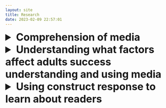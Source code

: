 ```yaml
---
layout: site
title: Research
date: 2023-02-09 22:57:01
---
```


<details style="margin: auto;">
    <summary style="font-size:2rem"><b>Comprehension of media</b></summary>

***Scene Perception and Event Cognition Theory (SPECT)*. When we experience visual narratives (comics, TV shows, Movies) there is a coordination of visual perception, attention, and comprehension processes.  Studies testing SPECT explore how processes such as inference generation affect where we look when we watch filmed narratives or read static sequential narratives.**

<div style="font-size:1.5rem; max-width:80rem; margin:auto; line-height:1.5">
Example publications:<br><br>
Hutson, J. P., Magliano, J. P., & Loschky, L. C. (2018). Understanding moment-to-moment Processing of visual narratives. <i>Cognitive Science</i>, 42, 299-3033.<br><br>
Loschky, L. C., Larson, A. M., Magliano, J. P., & Smith, T. J. (2020). The Scene perception and event comprehension theory (SPECT) applied to visual narratives. <i>Topics in Cognitive Science</i>, 12, 311-351.<br><br>
Loschky, L. C. Larson, A. M., Magliano, J. P., & Smith, T. J. (2015). What would Jaws do?  The tyranny of film and the relationship between gaze and higher-level narrative film comprehension. <i>Plos One</i>, 10, 1-23.<br><br>
</div>

**Multimedia processing of narratives. Visual narratives combine language and images. This area of research explores how different modalities combine to support comprehension**

<div style="font-size:1.5rem; max-width:80rem; margin:auto; line-height:1.5">
Example publications:<br><br>
Kopatich, R. D., Feller, D. P., Kurby, C. A., & Magliano, J. P. (2019). The role of character goals and changes in body position in the processing of events in visual narratives. Cognitive Research. <i>Principles and Implications</i>, 4, 1-15. DOI: 10.1186/s41235-019-0176-1<br><br>
</div>

**Cinematic practices and comprehension. Filmmakers use cinematics to convey stories in fiction films. This area of research focuses on the impact of these practices on various aspects of experiencing fiction film.**

<div style="font-size:1.5rem; max-width:80rem; margin:auto; line-height:1.5">
Example publications:<br><br>
Clinton, J. A., Briner, S. W., Sherrill, A. M., Ackerman, T., & Magliano, J. P. (2017). The role of cinematic techniques in understanding character affect. <i>Scientific Study of Literature</i>, 7, 177-202.<br><br>
Magliano, J. P., & Zacks, J. M. (2011). The impact of continuity editing in narrative film on event segmentation. <i>Cognitive Science</i>, 35, 1489-1517.<br><br>
Magliano, J. P., Kurby, C. A., Ackerman, T., Garlitch, S. & M., Stewart, J. M. (2020). Lights, camera, action: The role of editing and framing on the processing of filmed events. <i>Journal of Cognitive Psychology</i>.<br><br>
</div>

**Basic cognitive processes that support comprehension. Understanding the cognitive foundations of making sense of texts, comics, and movies/tv shows is at the core of the research conducted by the media comprehension lab.**

<div style="font-size:1.5rem; max-width:80rem; margin:auto; line-height:1.5">
Example publications:<br><br>
Asiala, L. K. E., Chan, G. C., Kurby, C. A., & Magliano, J. P. (2020). The role of goal barriers in predicting the outcomes of intentional actions in the context of narrative text. <i>Journal of Cognitive Psychology</i>, 32 (1), 82-92. DOI:10.1080/20445911.2019.1690494<br><br>
Feller, D. P., Eerland, A., Ferretti, T. R., & Magliano, J. P. (2019). Aspect and narrative event segmentation. <i>Collabra: Psychology</i>, 5(1), 1-12. DOI: http://doi.org/10.1525/collabra.182<br><br>
Feller, D. P., Newberry, K. Kurby, C. A., Schwan, S., & Magliano, J. P. (2023). The Effects of domain knowledge and event structure on event processing. <i>Memory & Cognition</i>, 51, 101-114. https://doi.org/10.3758/s13421-022-01309-y<br><br>
</div>

</details>
<details>
    <summary style="font-size:2rem"><b>Understanding what factors affect adults success understanding and using media</b></summary>

**What makes college readers more or less ready to read in college?  We explore answers to this this question in a project that was funded by the [Institute of Education Sciences](https://ies.ed.gov/).  Across several studies, we explored how foundational skills of reading, reading strategies, task awareness, and motivation support college student’s ability to successfully use texts to solve the kinds of reading activities that they are asked to do in their college coursework.**

<div style="font-size:1.5rem; max-width:80rem; margin:auto; line-height:1.5">
Example publications:

Magliano, J. P., Higgs, K., Santuzzi, A., Tonks, S. M., O’Reilly, T., Sabatini, J., Feller, D. P., Kopatich, R. J. Ray, M., & Parker, C. (2020). Testing the inference mediation hypothesis in a post-secondary context. <i>Contemporary Educational Psychology</i>, 61. DOI: https://doi.org/10.1016/j.cedpsych.2020.101863.<br>
Magliano, J. P., Talwar, A., Feller, D. P., Wang, Z., O’Reilly, T., & Sabatini, J. (2023). Exploring thresholds in the foundational skills for reading and comprehension outcomes in the context of postsecondary readers. <i>Journal of Learning Disorders</i>, 56, 43-57. DOI: 10.1177/00222194221087<br>
Talwar, A., Magliano, J. P., Higgs, K., Santuzzi, A., Tonks, S. O’Reilly, T., Sabatini, J. (2022). Early academic success in college: Examining the contributions of reading literacy skills, metacognitive reading Strategies, and reading motivation. <i>Journal of College Reading and Learning</i>, DOI: 10.1080/10790195.2022.2137069.<br>
Tonks, S. M., Magliano, J. P., Ray, M., & Schwartz, J. (2021). How situational competence beliefs and task value Relate to inference Strategies and comprehension during reading.<i>Learning and Individual Difference</i>, 90. DOI: 10.1016/j.lindif.2021.102036<br>
</div>

</details>
<details>
    <summary style="font-size:2rem"><b>Using construct response to learn about readers</b></summary>

**We explore how to use student constructed responses that are produced during reading to help learn about what is involved in making sense of texts and what makes readers more or less successful at comprehending what they read.  One type of constructed response is called a “think aloud” response in which readers are asked to produce whatever thoughts they have when they read. Another type of constructed response occurs when readers are told to self explain the text as they read.  Member of the Media Comprehension Lab are part of a collaborative nextwork including Laura Allen (University of Minnesota), Danielle McNamara (Arizona State University), and Katie McCarthy (Georgia State University) to develop ways to get computers to collect and analyze student constructed responses. This research was funded by the [Institute of Education Sciences](https://ies.ed.gov/).**
    
<div style="font-size:1.5rem; max-width:80rem; margin:auto; line-height:1.5">
Example publications:

​​Allison, S. N., Magliano, J. P., McCarthy, C. S., Creer, S. D., McNamara, D. S., & Allen, L. K. (2022). Integration in multiple-document comprehension: A natural language processing approach. <i>Discourse Processes</i>, 59, 417-438.<br>
Flynn, L. E., McNamara, D. S., McCarthy, K. S., Magliano, J. P., & Allen L. K. (2021). The appearance of coherence: Using cohesive properties of readers’ constructed responses to predict individual differences. <i>Revista Signos. Estudios de Lingüística</i>, 54, 1061-1088. DOI: 10.4067/S0718-09342021000301061<br>
Magliano, J. P., Flynn, L., Feller, D. P., McCarthy, K. S., McNamara, D. S., Allen, L. (2022). Leveraging a multidimensional linguistic analysis of constructed responses produced by college readers. <i>Frontiers in Psychology</i>, 13, 936162. doi: 10.3389/fpsyg.2022.936162<br>
Magliano, J. P., Millis, K.K., The RSAT Development Team1, Levinstein, I., & Boonthum, C. (2011). Assessing comprehension during reading with the reading strategy assessment Tool (RSAT). <i>Metacognition and Learning</i>, 6, 131-154.<br>
</div>

</details>